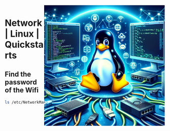 <img src="assets/linux-networking.webp" alt="Linux (Tux) networking" style="width: 380px;" align="right">

# Network | Linux | Quickstarts
## Find the password of the Wifi
```bash
ls /etc/NetworkManager/system-connections/
```
